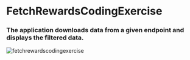 # FetchRewardsCodingExercise
### The application downloads data from a given endpoint and displays the filtered data.

![fetchrewardscodingexercise](https://user-images.githubusercontent.com/24701305/124063452-8582f100-d9f8-11eb-8b58-632c676e9ed7.png)

